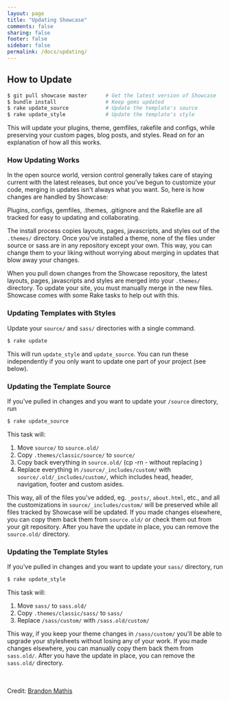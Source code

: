 ```yaml
---
layout: page
title: "Updating Showcase"
comments: false
sharing: false
footer: false
sidebar: false
permalink: /docs/updating/
---
```

## How to Update

~~~bash
$ git pull showcase master      # Get the latest version of Showcase
$ bundle install                # Keep gems updated
$ rake update_source            # Update the template's source
$ rake update_style             # Update the template's style
~~~

This will update your plugins, theme, gemfiles, rakefile and configs, while preserving your custom pages, blog posts, and styles. Read on for an explanation of how all this works.

### How Updating Works

In the open source world, version control generally takes care of staying current with the latest releases, but once you've begun to customize your code, merging in updates isn't always what you want. So, here is how changes are handled by Showcase:

Plugins, configs, gemfiles, .themes, .gitignore and the Rakefile are all tracked for easy to updating and collaborating.

The install process copies layouts, pages, javascripts, and styles out of the `.themes/` directory. Once you've installed a theme, none of the files under source or sass are in any repository except your own. This way, you can change them to your liking without worrying about merging in updates that blow away your changes.

When you pull down changes from the Showcase repository, the latest layouts, pages, javascripts and styles are merged into your `.themes/` directory. To update your site, you must manually merge in the new files. Showcase comes with some Rake tasks to help out with this.

### Updating Templates with Styles

Update your `source/` and `sass/` directories with a single command.

~~~bash
$ rake update
~~~

This will run `update_style` and `update_source`. You can run these independently if you only want to update one part of your project (see below).

### Updating the Template Source

If you've pulled in changes and you want to update your `/source` directory, run

~~~bash
$ rake update_source
~~~

This task will:

1. Move `source/` to `source.old/`
2. Copy `.themes/classic/source/` to `source/`
3. Copy back everything in `source.old/` (cp -rn - without replacing )
4. Replace everything in `/source/_includes/custom/` with `source/.old/_includes/custom/`, which includes head, header, navigation, footer and custom asides.

This way, all of the files you've added, eg. `_posts/`, `about.html`, etc., and all the customizations in `source/_includes/custom/` will be preserved while all files tracked by Showcase will be updated. If you made changes elsewhere, you can copy them back them from `source.old/` or check them out from your git repository. After you have the update in place, you can remove the `source.old/` directory.

### Updating the Template Styles

If you've pulled in changes and you want to update your `sass/` directory, run

~~~bash
$ rake update_style
~~~

This task will:

1. Move `sass/` to `sass.old/`
2. Copy `.themes/classic/sass/` to `sass/`
3. Replace `/sass/custom/` with `/sass.old/custom/`

This way, if you keep your theme changes in `/sass/custom/` you'll be able to upgrade your stylesheets without losing any of your work. If you made changes elsewhere, you can manually copy them back them from `sass.old/`. After you have the update in place, you can remove the `sass.old/` directory.

<br><br>
Credit: [Brandon Mathis](https://github.com/imathis/)
